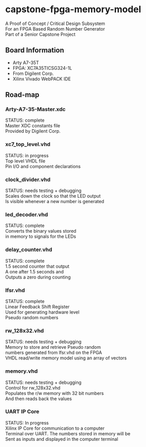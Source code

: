 # capstone-fpga-memory-model

A Proof of Concept / Critical Design Subsystem <br />
For an FPGA Based Random Number Generator <br />
Part of a Senior Capstone Project

## Board Information
* Arty A7-35T
* FPGA: XC7A35TICSG324-1L
* From Digilent Corp.
* Xilinx Vivado WebPACK IDE

## Road-map

### Arty-A7-35-Master.xdc
STATUS: complete <br />
Master XDC constants file <br />
Provided by Digilent Corp. 

### xc7_top_level.vhd
STATUS: in progress <br />
Top level VHDL file <br />
Pin I/O and component declarations

### clock_divider.vhd
STATUS: needs testing + debugging <br />
Scales down the clock so that the LED output <br />
Is visible whenever a new number is generated


### led_decoder.vhd
STATUS: complete <br />
Converts the binary values stored <br />
in memory to signals for the LEDs


### delay_counter.vhd
STATUS: complete <br />
1.5 second counter that output <br />
A one after 1.5 seconds and <br />
Outputs a zero during counting 


### lfsr.vhd 
STATUS: complete <br />
Linear Feedback Shift Register <br />
Used for generating hardware level <br />
Pseudo random numbers 


### rw_128x32.vhd
STATUS: needs testing + debugging <br />
Memory to store and retrieve Pseudo random <br />
numbers generated from lfsr.vhd on the FPGA <br />
VHDL read/write memory model using an array of vectors


### memory.vhd 
STATUS: needs testing + debugging <br />
Control for rw_128x32.vhd <br />
Populates the r/w memory with 32 bit numbers <br />
And then reads back the values <br />


### UART IP Core
STATUS: In progress <br />
Xilinx IP Core for communication to a computer <br />
Terminal over UART. The numbers stored in memory will be <br />
Sent as inputs and displayed in the computer terminal







